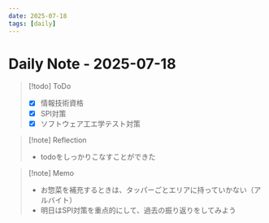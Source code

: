 ```yaml
---
date: 2025-07-18
tags: [daily]
---
```


# Daily Note - 2025-07-18

> [!todo] ToDo
> - [x] 情報技術資格
> - [x] SPI対策
> - [x] ソフトウェア工エ学テスト対策

> [!note] Reflection
> - todoをしっかりこなすことができた

> [!note] Memo
> - お惣菜を補充するときは、タッパーごとエリアに持っていかない（アルバイト）
> - 明日はSPI対策を重点的にして、過去の振り返りをしてみよう
